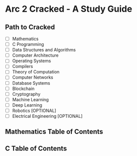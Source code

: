 # Arc 2 Cracked - A Study Guide

## Path to Cracked

- [ ] Mathematics
- [ ] C Programming
- [ ] Data Structures and Algorithms
- [ ] Computer Architecture
- [ ] Operating Systems
- [ ] Compilers
- [ ] Theory of Computation
- [ ] Computer Networks
- [ ] Database Systems
- [ ] Blockchain
- [ ] Cryptography
- [ ] Machine Learning
- [ ] Deep Learning
- [ ] Robotics [OPTIONAL]
- [ ] Electrical Engineering [OPTIONAL]

## Mathematics Table of Contents

## C Table of Contents 